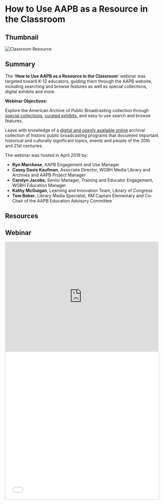 # How to Use AAPB as a Resource in the Classroom

## Thumbnail

![Classroom Resource](https://s3.amazonaws.com/americanarchive.org/webinars/Resource_Classroom.png "Classroom Resource")

## Summary

The '**How to Use AAPB as a Resource in the Classroom**' webinar was targeted toward K-12 educators, guiding them through the AAPB website, including searching and browse features as well as special collections, digital exhibits and more.

**Webinar Objectives:**

Explore the American Archive of Public Broadcasting collection through [special collections](/special_collections), [curated exhibits](/exhibits), and easy to use search and browse features.

Leave with knowledge of a [digital and openly available online](/) archival collection of historic public broadcasting programs that document important historical and culturally significant topics, events and people of the 20th and 21st centuries.

The webinar was hosted in April 2019 by:

* **Ryn Marchese**, AAPB Engagement and Use Manager
* **Casey Davis Kaufman**, Associate Director, WGBH Media Library and Archives and AAPB Project Manager
* **Carolyn Jacobs**, Senior Manager, Training and Educator Engagement, WGBH Education Manager
* **Kathy McGuigan**, Learning and Innovation Team, Library of Congress
* **Tom Bober**, Library Media Specialist, RM Captain Elementary and Co-Chair of the AAPB Education Advisory Committee

## Resources

## Webinar
<iframe src="https://player.vimeo.com/video/329170714" width="540" height="360" frameborder="0" allow="autoplay; fullscreen" style="max-width: 100%;" allowfullscreen></iframe>

<iframe src="//www.slideshare.net/slideshow/embed_code/key/cn1piwVFVentub" width="595" height="485" frameborder="0" marginwidth="0" marginheight="0" scrolling="no" style="border:1px solid #CCC; border-width:1px; margin-bottom:5px; max-width: 100%;" allowfullscreen> </iframe>
